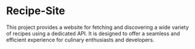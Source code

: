 # Recipe-Site
This project provides a website for fetching and discovering a wide variety of recipes using a dedicated API. It is designed to offer a seamless and efficient experience for culinary enthusiasts and developers.
